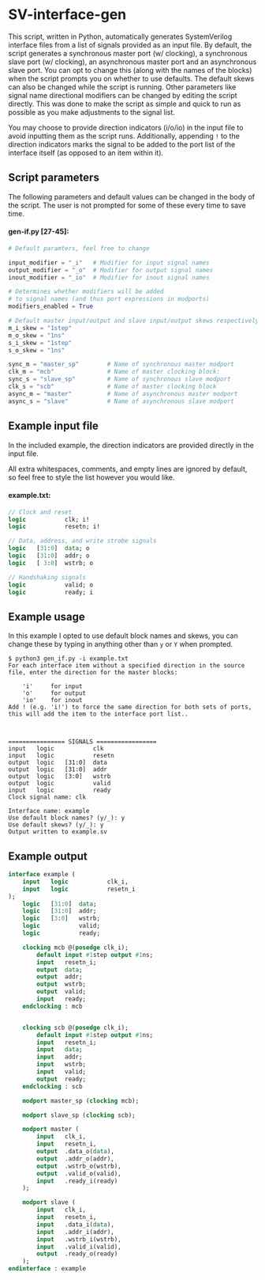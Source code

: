 # SV-interface-gen
This script, written in Python, automatically generates SystemVerilog interface files from a list of signals provided as an input file. By default, the script generates a synchronous master port (w/ clocking), a synchronous slave port (w/ clocking), an asynchronous master port and an asynchronous slave port. You can opt to change this (along with the names of the blocks) when the script prompts you on whether to use defaults. The default skews can also be changed while the script is running. Other parameters like signal name directional modifiers can be changed by editing the script directly. This was done to make the script as simple and quick to run as possible as you make adjustments to the signal list.

You may choose to provide direction indicators (i/o/io) in the input file to avoid inputting them as the script runs. Additionally, appending `!` to the direction indicators marks the signal to be added to the port list of the interface itself (as opposed to an item within it).

## Script parameters
The following parameters and default values can be changed in the body of the script. The user is not prompted for some of these every time to save time.

#### gen-if.py [27-45]:
```py
# Default paramters, feel free to change

input_modifier = "_i"   # Modifier for input signal names
output_modifier = "_o"  # Modifier for output signal names
inout_modifier = "_io"  # Modifier for inout signal names

# Determines whether modifiers will be added 
# to signal names (and thus port expressions in modports)
modifiers_enabled = True 

# Default master input/output and slave input/output skews respectively
m_i_skew = "1step"
m_o_skew = "1ns"
s_i_skew = "1step"
s_o_skew = "1ns"

sync_m = "master_sp"        # Name of synchronous master modport
clk_m = "mcb"               # Name of master clocking block:
sync_s = "slave_sp"         # Name of synchronous slave modport
clk_s = "scb"               # Name of master clocking block
async_m = "master"          # Name of asynchronous master modport
async_s = "slave"           # Name of asynchronous slave modport
```

## Example input file
In the included example, the direction indicators are provided directly in the input file.

All extra whitespaces, comments, and empty lines are ignored by default, so feel free to style the list however you would like.

#### example.txt:
```sv
// Clock and reset
logic			clk; i!
logic			resetn; i!

// Data, address, and write strobe signals
logic	[31:0]	data; o
logic	[31:0]	addr; o
logic	[ 3:0]	wstrb; o

// Handshaking signals
logic			valid; o
logic			ready; i
```
## Example usage
In this example I opted to use default block names and skews, you can change these by typing in anything other than `y` or `Y` when prompted.
```
$ python3 gen_if.py -i example.txt
For each interface item without a specified direction in the source file, enter the direction for the master blocks:

    'i' 	for input
    'o' 	for output
    'io'	for inout
Add ! (e.g. 'i!') to force the same direction for both sets of ports, this will add the item to the interface port list..



================ SIGNALS =================
input	logic			clk
input	logic			resetn
output	logic	[31:0]	data
output	logic	[31:0]	addr
output	logic	[3:0]	wstrb
output	logic			valid
input	logic			ready
Clock signal name: clk

Interface name: example
Use default block names? (y/_): y
Use default skews? (y/_): y
Output written to example.sv

```

## Example output
```sv
interface example (
	input	logic			clk_i,
	input	logic			resetn_i
);
	logic	[31:0]	data;
	logic	[31:0]	addr;
	logic	[3:0]	wstrb;
	logic			valid;
	logic			ready;

	clocking mcb @(posedge clk_i);
		default input #1step output #1ns;
		input	resetn_i;
		output	data;
		output	addr;
		output	wstrb;
		output	valid;
		input	ready;
	endclocking : mcb


	clocking scb @(posedge clk_i);
		default input #1step output #1ns;
		input	resetn_i;
		input	data;
		input	addr;
		input	wstrb;
		input	valid;
		output	ready;
	endclocking : scb

	modport master_sp (clocking mcb);

	modport slave_sp (clocking scb);

	modport master (
		input	clk_i,
		input	resetn_i,
		output	.data_o(data),
		output	.addr_o(addr),
		output	.wstrb_o(wstrb),
		output	.valid_o(valid),
		input	.ready_i(ready)
	);

	modport slave (
		input	clk_i,
		input	resetn_i,
		input	.data_i(data),
		input	.addr_i(addr),
		input	.wstrb_i(wstrb),
		input	.valid_i(valid),
		output	.ready_o(ready)
	);
endinterface : example
```

